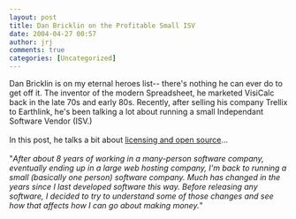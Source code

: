 ```yaml
---
layout: post
title: Dan Bricklin on the Profitable Small ISV
date: 2004-04-27 00:57
author: jrj
comments: true
categories: [Uncategorized]
---
```

Dan Bricklin is on my eternal heroes list-- there's nothing he can ever do to get off it. The inventor of the modern Spreadsheet, he marketed VisiCalc back in the late 70s and early 80s. Recently, after selling his company Trellix to Earthlink, he's been talking a lot about running a small Independant Software Vendor (ISV.)<br /><br />In this post, he talks a bit about <a href="http://www.bricklin.com/licensingthinking.htm" target="_blank">licensing and open source</a>...<br /><br />"*After about 8 years of working in a many-person software company, eventually ending up in a large web hosting company, I'm back to running a small (basically one person) software company. Much has changed in the years since I last developed software this way. Before releasing any software, I decided to try to understand some of those changes and see how that affects how I can go about making money.*"
